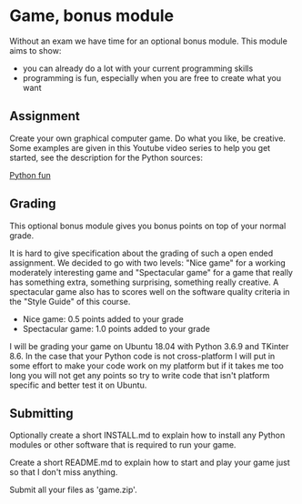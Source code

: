 # Game, bonus module

Without an exam we have time for an optional bonus module. This module
aims to show:

- you can already do a lot with your current programming skills 
- programming is fun, especially when you are free to create what you want


## Assignment

Create your own graphical computer game. Do what you like, be
creative. Some examples are given in this Youtube video series to help
you get started, see the description for the Python sources:

[Python fun](https://www.youtube.com/watch?v=vxMjZX1Mxf4&list=PLJBtJTYGPSzK9izjzMcBi5MAPl6ADrjNE)


## Grading

This optional bonus module gives you bonus points on top of your
normal grade.

It is hard to give specification about the grading of such a open
ended assignment. We decided to go with two levels: "Nice game" for a
working moderately interesting game and "Spectacular game" for a game
that really has something extra, something surprising, something
really creative. A spectacular game also has to scores well on the
software quality criteria in the "Style Guide" of this course.

- Nice game: 0.5 points added to your grade
- Spectacular game: 1.0 points added to your grade

I will be grading your game on Ubuntu 18.04 with Python 3.6.9 and
TKinter 8.6. In the case that your Python code is not cross-platform I
will put in some effort to make your code work on my platform but if
it takes me too long you will not get any points so try to write code
that isn't platform specific and better test it on Ubuntu.


## Submitting

Optionally create a short INSTALL.md to explain how to install any
Python modules or other software that is required to run your game.

Create a short README.md to explain how to start and play your game
just so that I don't miss anything.

Submit all your files as 'game.zip'.

